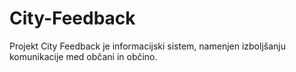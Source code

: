 # City-Feedback
Projekt City Feedback je informacijski sistem, namenjen izboljšanju komunikacije med občani in občino.
